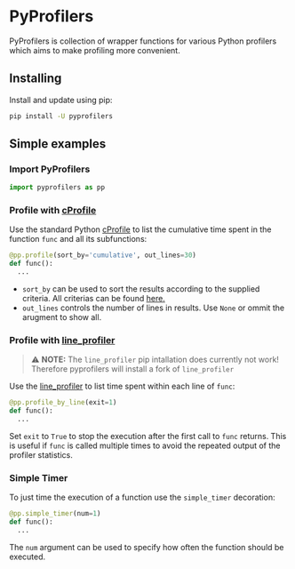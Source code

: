 # PyProfilers
PyProfilers is collection of wrapper functions for various Python profilers which aims to make profiling more convenient.

## Installing
Install and update using pip:

```sh
pip install -U pyprofilers
```

## Simple examples

### Import PyProfilers
```python
import pyprofilers as pp
```


### Profile with [cProfile](https://docs.python.org/3/library/profile.html#module-cProfile)
Use the standard Python [cProfile](https://docs.python.org/3/library/profile.html#module-cProfile) to list 
the cumulative time spent in the function `func` and all its subfunctions:

```python
@pp.profile(sort_by='cumulative', out_lines=30)
def func():
  ...
```

- `sort_by` can be used to sort the results according to the supplied criteria. All criterias can be found [here.](https://docs.python.org/2/library/profile.html#pstats.Stats.sort_stats)
- `out_lines` controls the number of lines in results. Use `None` or ommit the arugment to show all.

### Profile with [line_profiler](https://github.com/rkern/line_profiler)
> :warning: **NOTE:** The `line_profiler` pip intallation does currently not work! Therefore pyprofilers will install a fork of `line_profiler`

Use the [line_profiler](https://github.com/rkern/line_profiler) to list time spent within each line of `func`:

```python
@pp.profile_by_line(exit=1)
def func():
  ...
```

Set `exit` to `True` to stop the execution after the first call to `func` returns. This is useful if `func` is called multiple times to
avoid the repeated output of the profiler statistics.

### Simple Timer
To just time the execution of a function use the `simple_timer` decoration:

```python
@pp.simple_timer(num=1)
def func():
  ...
```

The `num` argument can be used to specify how often the function should be executed.
